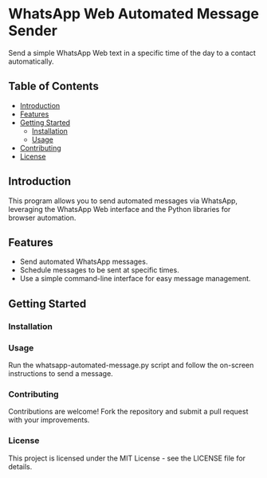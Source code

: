 # WhatsApp Web Automated Message Sender

Send a simple WhatsApp Web text in a specific time of the day to a contact automatically.

## Table of Contents

- [Introduction](#introduction)
- [Features](#features)
- [Getting Started](#getting-started)
  - [Installation](#installation)
  - [Usage](#usage)
- [Contributing](#contributing)
- [License](#license)

## Introduction

This program allows you to send automated messages via WhatsApp, leveraging the WhatsApp Web interface and the Python libraries for browser automation.

## Features

- Send automated WhatsApp messages.
- Schedule messages to be sent at specific times.
- Use a simple command-line interface for easy message management.
  
## Getting Started

### Installation



### Usage

Run the whatsapp-automated-message.py script and follow the on-screen instructions to send a message.

### Contributing

Contributions are welcome! Fork the repository and submit a pull request with your improvements.

### License

This project is licensed under the MIT License - see the LICENSE file for details.
